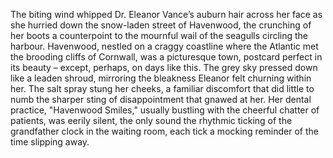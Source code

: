 The biting wind whipped Dr. Eleanor Vance’s auburn hair across her face as she hurried down the snow-laden street of Havenwood, the crunching of her boots a counterpoint to the mournful wail of the seagulls circling the harbour.  Havenwood, nestled on a craggy coastline where the Atlantic met the brooding cliffs of Cornwall, was a picturesque town, postcard perfect in its beauty – except, perhaps, on days like this.  The grey sky pressed down like a leaden shroud, mirroring the bleakness Eleanor felt churning within her.  The salt spray stung her cheeks, a familiar discomfort that did little to numb the sharper sting of disappointment that gnawed at her.  Her dental practice, "Havenwood Smiles," usually bustling with the cheerful chatter of patients, was eerily silent, the only sound the rhythmic ticking of the grandfather clock in the waiting room, each tick a mocking reminder of the time slipping away.
